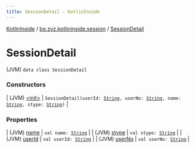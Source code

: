 ```yaml
---
title: SessionDetail - KotlinInside
---
```


[KotlinInside](../../index.html) / [be.zvz.kotlininside.session](../index.html) / [SessionDetail](./index.html)

# SessionDetail

(JVM) `data class SessionDetail`

### Constructors

| (JVM) [&lt;init&gt;](-init-.html) | `SessionDetail(userId: `[`String`](https://kotlinlang.org/api/latest/jvm/stdlib/kotlin/-string/index.html)`, userNo: `[`String`](https://kotlinlang.org/api/latest/jvm/stdlib/kotlin/-string/index.html)`, name: `[`String`](https://kotlinlang.org/api/latest/jvm/stdlib/kotlin/-string/index.html)`, stype: `[`String`](https://kotlinlang.org/api/latest/jvm/stdlib/kotlin/-string/index.html)`)` |

### Properties

| (JVM) [name](name.html) | `val name: `[`String`](https://kotlinlang.org/api/latest/jvm/stdlib/kotlin/-string/index.html) |
| (JVM) [stype](stype.html) | `val stype: `[`String`](https://kotlinlang.org/api/latest/jvm/stdlib/kotlin/-string/index.html) |
| (JVM) [userId](user-id.html) | `val userId: `[`String`](https://kotlinlang.org/api/latest/jvm/stdlib/kotlin/-string/index.html) |
| (JVM) [userNo](user-no.html) | `val userNo: `[`String`](https://kotlinlang.org/api/latest/jvm/stdlib/kotlin/-string/index.html) |


